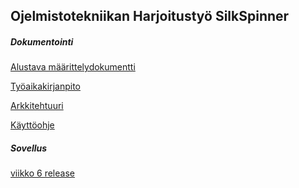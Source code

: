 ## Ojelmistotekniikan Harjoitustyö SilkSpinner

##### Dokumentointi
[Alustava määrittelydokumentti](https://github.com/tvierz/ot-harjoitustyo/blob/master/dokumentointi/alustava%20m%C3%A4%C3%A4rittelydokumentti)


[Työaikakirjanpito](https://github.com/tvierz/ot-harjoitustyo/blob/master/dokumentointi/Ty%C3%B6aikakirjanpito)

[Arkkitehtuuri](https://github.com/tvierz/ot-harjoitustyo/blob/master/dokumentointi/arkkitehtuuri.md)

[Käyttöohje](https://github.com/tvierz/ot-harjoitustyo/blob/master/dokumentointi/K%C3%A4ytt%C3%B6ohje(User%20Manual))

##### Sovellus
[viikko 6 release](https://github.com/tvierz/ot-harjoitustyo/releases/tag/v0.02.2-alpha)
